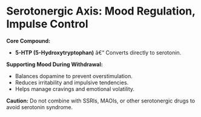 
# Serotonergic Axis: Mood Regulation, Impulse Control

**Core Compound:**
- **5-HTP (5-Hydroxytryptophan)** â€“ Converts directly to serotonin.

**Supporting Mood During Withdrawal:**
- Balances dopamine to prevent overstimulation.
- Reduces irritability and impulsive tendencies.
- Helps manage cravings and emotional volatility.

**Caution:**
Do not combine with SSRIs, MAOIs, or other serotonergic drugs to avoid serotonin syndrome.
